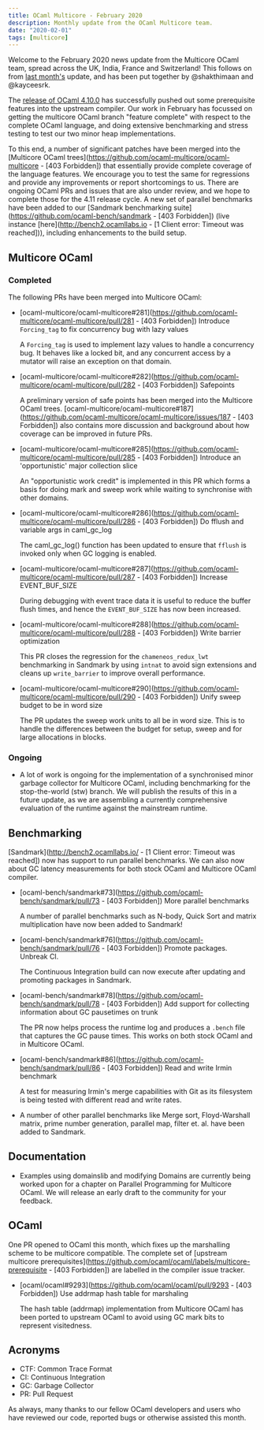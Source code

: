 ```yaml
---
title: OCaml Multicore - February 2020
description: Monthly update from the OCaml Multicore team.
date: "2020-02-01"
tags: [multicore]
---
```


Welcome to the February 2020 news update from the Multicore OCaml team, spread across the UK, India, France and Switzerland! This follows on from [last month's](https://discuss.ocaml.org/t/multicore-ocaml-january-2020-update/5090) update, and has been put together by @shakthimaan and @kayceesrk. 

The [release of OCaml 4.10.0](https://discuss.ocaml.org/t/ocaml-4-10-released/5194) has successfully pushed out some prerequisite features into the upstream compiler.  Our work in February has focussed on getting the multicore OCaml branch "feature complete" with respect to the complete OCaml language, and doing extensive benchmarking and stress testing to test our two minor heap implementations.

To this end, a number of significant patches have been merged into the [Multicore OCaml trees](https://github.com/ocaml-multicore/ocaml-multicore - [403 Forbidden]) that essentially provide complete coverage of the language features. We encourage you to test the same for regressions and provide any improvements or report shortcomings to us. There are ongoing OCaml PRs and issues that are also under review, and we hope to complete those for the 4.11 release cycle. A new set of parallel benchmarks have been added to our [Sandmark benchmarking suite](https://github.com/ocaml-bench/sandmark - [403 Forbidden]) (live instance [here](http://bench2.ocamllabs.io - [1 Client error: Timeout was reached])), including enhancements to the build setup.

## Multicore OCaml

### Completed

The following PRs have been merged into Multicore OCaml:

* [ocaml-multicore/ocaml-multicore#281](https://github.com/ocaml-multicore/ocaml-multicore/pull/281 - [403 Forbidden])
  Introduce `Forcing_tag` to fix concurrency bug with lazy values

  A `Forcing_tag` is used to implement lazy values to handle a concurrency bug. It behaves like a locked bit, and any concurrent access by a mutator will raise an exception on that domain.

* [ocaml-multicore/ocaml-multicore#282](https://github.com/ocaml-multicore/ocaml-multicore/pull/282 - [403 Forbidden])
  Safepoints

  A preliminary version of safe points has been merged into the Multicore OCaml trees. [ocaml-multicore/ocaml-multicore#187](https://github.com/ocaml-multicore/ocaml-multicore/issues/187 - [403 Forbidden]) also contains more discussion and background about how coverage can be improved in future PRs.
 
* [ocaml-multicore/ocaml-multicore#285](https://github.com/ocaml-multicore/ocaml-multicore/pull/285 - [403 Forbidden])
  Introduce an 'opportunistic' major collection slice

  An "opportunistic work credit" is implemented in this PR which forms a basis for doing mark and sweep work while waiting to synchronise with other domains.

* [ocaml-multicore/ocaml-multicore#286](https://github.com/ocaml-multicore/ocaml-multicore/pull/286 - [403 Forbidden])
  Do fflush and variable args in caml_gc_log

  The caml_gc_log() function has been updated to ensure that `fflush` is invoked only when GC logging is enabled.

* [ocaml-multicore/ocaml-multicore#287](https://github.com/ocaml-multicore/ocaml-multicore/pull/287 - [403 Forbidden])
  Increase EVENT_BUF_SIZE

  During debugging with event trace data it is useful to reduce the buffer flush times, and hence the `EVENT_BUF_SIZE` has now been increased.

* [ocaml-multicore/ocaml-multicore#288](https://github.com/ocaml-multicore/ocaml-multicore/pull/288 - [403 Forbidden])
  Write barrier optimization

  This PR closes the regression for the `chameneos_redux_lwt` benchmarking in Sandmark by using `intnat` to avoid sign extensions and cleans up `write_barrier` to improve overall performance.

* [ocaml-multicore/ocaml-multicore#290](https://github.com/ocaml-multicore/ocaml-multicore/pull/290 - [403 Forbidden])
  Unify sweep budget to be in word size

  The PR updates the sweep work units to all be in word size. This is to handle the differences between the budget for setup, sweep and for large allocations in blocks.

### Ongoing

* A lot of work is ongoing for the implementation of a synchronised minor garbage collector for Multicore OCaml, including benchmarking for the stop-the-world (stw) branch.  We will publish the results of this in a future update, as we are assembling a currently comprehensive evaluation of the runtime against the mainstream runtime.

## Benchmarking

[Sandmark](http://bench2.ocamllabs.io/ - [1 Client error: Timeout was reached]) now has support to run parallel benchmarks. We can also now about GC latency measurements for both stock OCaml and Multicore OCaml compiler.

* [ocaml-bench/sandmark#73](https://github.com/ocaml-bench/sandmark/pull/73 - [403 Forbidden])
  More parallel benchmarks

  A number of parallel benchmarks such as N-body, Quick Sort and matrix multiplication have now been added to Sandmark!

* [ocaml-bench/sandmark#76](https://github.com/ocaml-bench/sandmark/pull/76 - [403 Forbidden])
  Promote packages. Unbreak CI.

  The Continuous Integration build can now execute after updating and promoting packages in Sandmark.

* [ocaml-bench/sandmark#78](https://github.com/ocaml-bench/sandmark/pull/78 - [403 Forbidden])
  Add support for collecting information about GC pausetimes on trunk

  The PR now helps process the runtime log and produces a `.bench` file that captures the GC pause times. This works on both stock OCaml and in Multicore OCaml.

* [ocaml-bench/sandmark#86](https://github.com/ocaml-bench/sandmark/pull/86 - [403 Forbidden])
  Read and write Irmin benchmark

  A test for measuring Irmin's merge capabilities with Git as its filesystem is being tested with different read and write rates.

* A number of other parallel benchmarks like Merge sort, Floyd-Warshall matrix, prime number generation, parallel map, filter et. al. have been added to Sandmark.

## Documentation

* Examples using domainslib and modifying Domains are currently being worked upon for a chapter on Parallel Programming for Multicore OCaml. We will release an early draft to the community for your feedback.

## OCaml

One PR opened to OCaml this month, which fixes up the marshalling scheme to be multicore compatible. The complete set of [upstream multicore prerequisites](https://github.com/ocaml/ocaml/labels/multicore-prerequisite - [403 Forbidden]) are labelled in the compiler issue tracker.

* [ocaml/ocaml#9293](https://github.com/ocaml/ocaml/pull/9293 - [403 Forbidden]) Use addrmap hash table for marshaling

  The hash table (addrmap) implementation from Multicore OCaml has been ported to upstream OCaml to avoid using GC mark bits to represent visitedness.

## Acronyms

* CTF: Common Trace Format
* CI: Continuous Integration
* GC: Garbage Collector
* PR: Pull Request

As always, many thanks to our fellow OCaml developers and users who have reviewed our code, reported bugs or otherwise assisted this month.